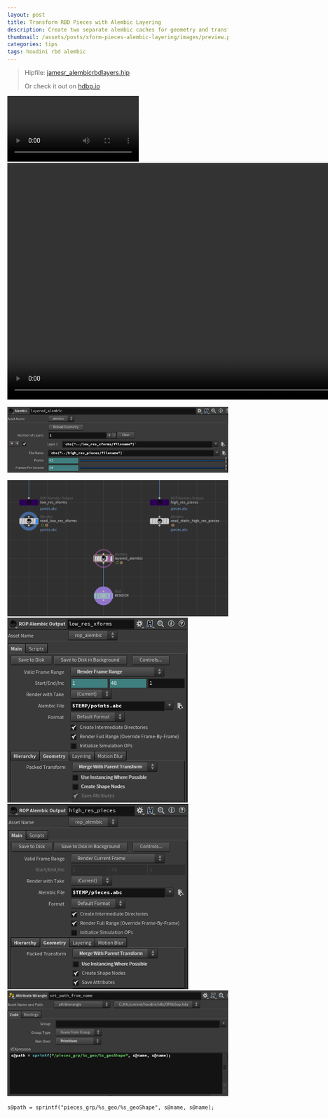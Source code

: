 ```yaml
---
layout: post
title: Transform RBD Pieces with Alembic Layering
description: Create two separate alembic caches for geometry and transforms and combine them later.
thumbnail: /assets/posts/xform-pieces-alembic-layering/images/preview.png
categories: tips
tags: houdini rbd alembic
---
```


> Hipfile: [jamesr_alembicrbdlayers.hip](/assets/posts/xform-pieces-alembic-layering/jamesr_alembicrbdlayers.hiplc)
>
> Or check it out on [hdbp.io](https://hdbp.io/xsx5HQz2)

![](/assets/posts/xform-pieces-alembic-layering/images/xform-pieces.mp4)
<video width="960" height="540" autoplay loop>
	<source src="/assets/posts/xform-pieces-alembic-layering/images/xform-pieces.mp4" type="video/mp4">
</video>

![Layers](/assets/posts/xform-pieces-alembic-layering/images/layers.png)

![Output](/assets/posts/xform-pieces-alembic-layering/images/network-output.png)
![Low Res Xform Output Settings](/assets/posts/xform-pieces-alembic-layering/images/low-res-xforms.png)
![High Res Pieces Output Settings](/assets/posts/xform-pieces-alembic-layering/images/high-res-pieces.png)
![Set Path from Name](/assets/posts/xform-pieces-alembic-layering/images/path-from-name.png)
```
s@path = sprintf("pieces_grp/%s_geo/%s_geoShape", s@name, s@name);
```